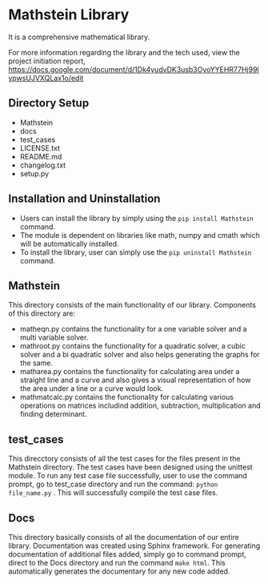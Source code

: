 # Mathstein Library
It is a comprehensive mathematical library.

For more information regarding the library and the tech used, view the project initiation report, https://docs.google.com/document/d/1Dk4yudvDK3usb3OyoYYEHR77Hj99lypwsUJVXQLax1o/edit 

## Directory Setup

* Mathstein
* docs
* test_cases
* LICENSE.txt
* README.md
* changelog.txt
* setup.py

## Installation and Uninstallation
* Users can install the library by simply using the `pip install Mathstein` command.
* The module is dependent on libraries like math, numpy and cmath which will be automatically installed.
* To install the library, user can simply use the `pip uninstall Mathstein` command.

## Mathstein 
This directory consists of the main functionality of our library.
Components of this directory are:
* matheqn.py contains the functionality for a one variable solver and a multi variable solver.
* mathroot.py contains the functionality for a quadratic solver, a cubic solver and a bi quadratic solver and also helps generating the graphs for the same.
* matharea.py contains the functionality for calculating area under a straight line and a curve and also gives a visual representation of how the area under a line or a curve would look.
* mathmatcalc.py contains the functionality for calculating various operations on matrices includind addition, subtraction, multiplication and finding determinant.

## test_cases
This direcctory consists of all the test cases for the files present in the Mathstein directory. The test cases have been designed using the unittest module.
To run any test case file successfully, user to use the command prompt, go to test_case directory and run the command: `python file_name.py` . This will successfully compile the test case files.


## Docs
This directory basically consists of all the documentation of our entire library. Documentation was created using Sphinx framework.
For generating documentation of additional files added, simply go to command prompt, direct to the Docs directory and run the command `make html`. This automatically generates the documentary for any new code added.
